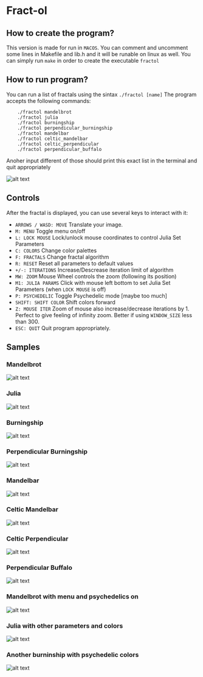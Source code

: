 # Fract-ol

## How to create the program?

This version is made for run in `MACOS`. You can comment and uncomment some lines in Makefile and lib.h and it will be runable on linux as well.
You can simply run `make` in order to create the executable `fractol`

## How to run program?

You can run a list of fractals using the sintax `./fractol [name]`
The program accepts the following commands:

```
	./fractol mandelbrot
	./fractol julia
	./fractol burningship
	./fractol perpendicular_burningship
	./fractol mandelbar
	./fractol celtic_mandelbar
	./fractol celtic_perpendicular
	./fractol perpendicular_buffalo
```
Anoher input different of those should print this exact list in the terminal and quit appropriately

![alt text](images/wrong_parameters.png)

## Controls

After the fractal is displayed, you can use several keys to interact with it:

* `ARROWS / WASD: MOVE` Translate your image.
* `M: MENU` Toggle menu on/off
* `L: LOCK MOUSE` Lock/unlock mouse coordinates to control Julia Set Parameters
* `C: COLORS` Change color palettes
* `F: FRACTALS` Change fractal algorithm
* `R: RESET` Reset all parameters to default values
* `+/-: ITERATIONS` Increase/Descrease iteration limit of algorithm
* `MW: ZOOM` Mouse Wheel controls the zoom (following its position)
* `M1: JULIA PARAMS` Click with mouse left bottom to set Julia Set Parameters (when `LOCK MOUSE` is off)
* `P: PSYCHEDELIC` Toggle Psychedelic mode [maybe too much]
* `SHIFT: SHIFT COLOR` Shift colors forward
* `Z: MOUSE ITER` Zoom of mouse also increase/decrease iterations by 1. Perfect to give feeling of infinity zoom. Better if using `WINDOW_SIZE` less than 300.
* `ESC: QUIT` Quit program appropriately.

## Samples

### Mandelbrot
![alt text](images/mandelbrot.png)

### Julia
![alt text](images/julia.png)

### Burningship
![alt text](images/burningship.png)

### Perpendicular Burningship
![alt text](images/perpendicular_burningship.png)

### Mandelbar
![alt text](images/mandelbar.png)

### Celtic Mandelbar
![alt text](images/celtic_mandelbar.png)

### Celtic Perpendicular
![alt text](images/celtic_perpendicular.png)

### Perpendicular Buffalo
![alt text](images/perpendicular_buffalo.png)

### Mandelbrot with menu and psychedelics on
![alt text](images/mandelbrot_menu_psychedelic.png)

### Julia with other parameters and colors
![alt text](images/another_julia.png)

### Another burninship with psychedelic colors
![alt text](images/another_burningship.png)